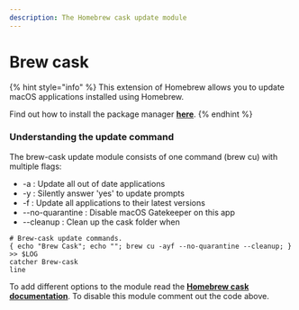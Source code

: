 ```yaml
---
description: The Homebrew cask update module
---
```


# Brew cask

{% hint style="info" %}
This extension of Homebrew allows you to update macOS applications installed using Homebrew. 

Find out how to install the package manager [**here**](../pre-install.md#install-homebrew-cask-upgrade-brew-cu).
{% endhint %}

### Understanding the update command

The brew-cask update module consists of one command \(brew cu\) with multiple flags:

* -a : Update all out of date applications
* -y : Silently answer 'yes' to update prompts
* -f : Update all applications to their latest versions
* --no-quarantine : Disable macOS Gatekeeper on this app
* --cleanup : Clean up the cask folder when

```text
# Brew-cask update commands.
{ echo "Brew Cask"; echo ""; brew cu -ayf --no-quarantine --cleanup; } >> $LOG
catcher Brew-cask
line
```

To add different options to the module read the [**Homebrew cask documentation**](https://github.com/buo/homebrew-cask-upgrade). To disable this module comment out the code above.

